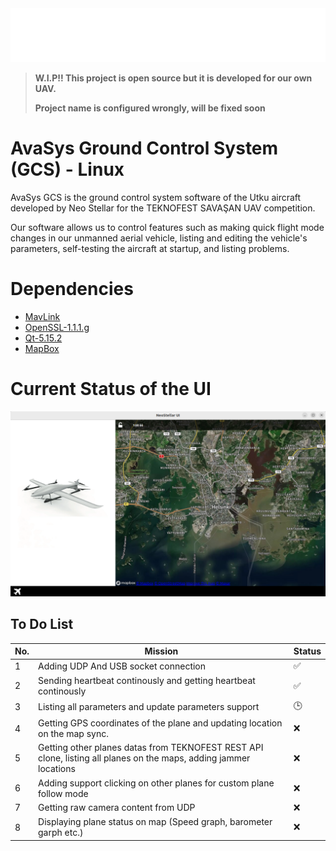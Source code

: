 <div align="center"> <img src="/ui/assets/neostellar-logo.png" width="600"> </div>

>  **W.I.P!! This project is open source but it is developed for our own UAV.**
> 
>  **Project name is configured wrongly, will be fixed soon**


# AvaSys Ground Control System (GCS) - Linux

AvaSys GCS is the ground control system software of the Utku aircraft developed by Neo Stellar for the TEKNOFEST SAVAŞAN UAV competition.

Our software allows us to control features such as making quick flight mode changes in our unmanned aerial vehicle, listing and editing the vehicle's parameters, self-testing the aircraft at startup, and listing problems.

# Dependencies
 - <a href="https://github.com/mavlink/mavlink">MavLink</a>
 - <a href="https://www.openssl.org/source/old/1.1.1/index.html">OpenSSL-1.1.1.g</a>
 - <a href="https://www.qt.io/">Qt-5.15.2</a>
 - <a href="https://www.mapbox.com/">MapBox</a>

 # Current Status of the UI

 <div align="center"> <img src="/ui/assets/ui-current.png" width="600"> </div>

 ## To Do List
| No. | Mission | Status|
|---|---|---|
| 1 |Adding UDP And USB socket connection|✅|
| 2 |Sending heartbeat continously and getting heartbeat continously|✅|
| 3 |Listing all parameters and update parameters support|🕒|
| 4 |Getting GPS coordinates of the plane and updating location on the map sync.|❌|
| 5 |Getting other planes datas from TEKNOFEST REST API clone, listing all planes on the maps, adding jammer locations|❌|
| 6 |Adding support clicking on other planes for custom plane follow mode|❌|
| 7 |Getting raw camera content from UDP|❌|
| 8 |Displaying plane status on map (Speed graph, barometer garph etc.)|❌|
